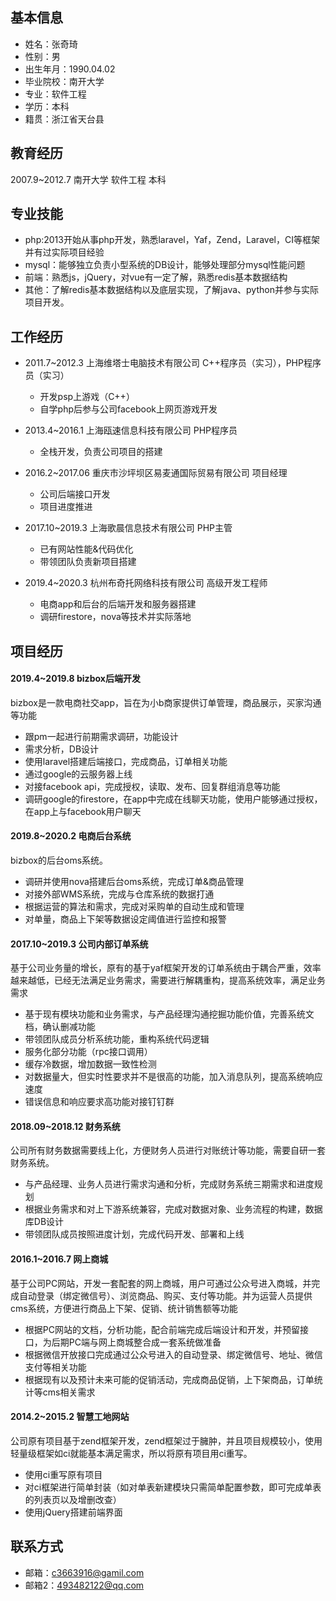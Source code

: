 ## 基本信息
+ 姓名：张奇琦
+ 性别：男
+ 出生年月：1990.04.02
+ 毕业院校：南开大学
+ 专业：软件工程
+ 学历：本科
+ 籍贯：浙江省天台县

## 教育经历
2007.9~2012.7	南开大学	软件工程	本科

## 专业技能
+ php:2013开始从事php开发，熟悉laravel，Yaf，Zend，Laravel，CI等框架并有过实际项目经验
+ mysql：能够独立负责小型系统的DB设计，能够处理部分mysql性能问题
+ 前端：熟悉js，jQuery，对vue有一定了解，熟悉redis基本数据结构
+ 其他：了解redis基本数据结构以及底层实现，了解java、python并参与实际项目开发。

## 工作经历
+ 2011.7~2012.3 上海维塔士电脑技术有限公司 C++程序员（实习），PHP程序员（实习）
   + 开发psp上游戏（C++）
   + 自学php后参与公司facebook上网页游戏开发
   
+ 2013.4~2016.1 上海瓯速信息科技有限公司 PHP程序员
   + 全栈开发，负责公司项目的搭建
   
+ 2016.2~2017.06 重庆市沙坪坝区易麦通国际贸易有限公司 项目经理
   + 公司后端接口开发
   + 项目进度推进
   
+ 2017.10~2019.3 上海歌晨信息技术有限公司 PHP主管
   + 已有网站性能&代码优化
   + 带领团队负责新项目搭建
   
+ 2019.4~2020.3 杭州布奇托网络科技有限公司 高级开发工程师
   + 电商app和后台的后端开发和服务器搭建
   + 调研firestore，nova等技术并实际落地

## 项目经历
#### 2019.4~2019.8 bizbox后端开发
bizbox是一款电商社交app，旨在为小b商家提供订单管理，商品展示，买家沟通等功能
+ 跟pm一起进行前期需求调研，功能设计
+ 需求分析，DB设计
+ 使用laravel搭建后端接口，完成商品，订单相关功能
+ 通过google的云服务器上线
+ 对接facebook api，完成授权，读取、发布、回复群组消息等功能
+ 调研google的firestore，在app中完成在线聊天功能，使用户能够通过授权，在app上与facebook用户聊天
   
#### 2019.8~2020.2 电商后台系统
bizbox的后台oms系统。
+ 调研并使用nova搭建后台oms系统，完成订单&商品管理
+ 对接外部WMS系统，完成与仓库系统的数据打通
+ 根据运营的算法和需求，完成对采购单的自动生成和管理
+ 对单量，商品上下架等数据设定阈值进行监控和报警

#### 2017.10~2019.3 公司内部订单系统
基于公司业务量的增长，原有的基于yaf框架开发的订单系统由于耦合严重，效率越来越低，已经无法满足业务需求，需要进行解耦重构，提高系统效率，满足业务需求
+ 基于现有模块功能和业务需求，与产品经理沟通挖掘功能价值，完善系统文档，确认删减功能
+ 带领团队成员分析系统功能，重构系统代码逻辑
+ 服务化部分功能（rpc接口调用）
+ 缓存冷数据，增加数据一致性检测
+ 对数据量大，但实时性要求并不是很高的功能，加入消息队列，提高系统响应速度
+ 错误信息和响应要求高功能对接钉钉群

#### 2018.09~2018.12 财务系统
公司所有财务数据需要线上化，方便财务人员进行对账统计等功能，需要自研一套财务系统。
+ 与产品经理、业务人员进行需求沟通和分析，完成财务系统三期需求和进度规划
+ 根据业务需求和对上下游系统兼容，完成对数据对象、业务流程的构建，数据库DB设计
+ 带领团队成员按照进度计划，完成代码开发、部署和上线

#### 2016.1~2016.7 网上商城
基于公司PC网站，开发一套配套的网上商城，用户可通过公众号进入商城，并完成自动登录（绑定微信号）、浏览商品、购买、支付等功能。并为运营人员提供cms系统，方便进行商品上下架、促销、统计销售额等功能
+ 根据PC网站的文档，分析功能，配合前端完成后端设计和开发，并预留接口，为后期PC端与网上商城整合成一套系统做准备
+ 根据微信开放接口完成通过公众号进入的自动登录、绑定微信号、地址、微信支付等相关功能
+ 根据现有以及预计未来可能的促销活动，完成商品促销，上下架商品，订单统计等cms相关需求

#### 2014.2~2015.2 智慧工地网站
公司原有项目基于zend框架开发，zend框架过于臃肿，并且项目规模较小，使用轻量级框架如ci就能基本满足需求，所以将原有项目用ci重写。
+ 使用ci重写原有项目
+ 对ci框架进行简单封装（如对单表新建模块只需简单配置参数，即可完成单表的列表页以及增删改查）
+ 使用jQuery搭建前端界面

## 联系方式
+ 邮箱：c3663916@gamil.com
+ 邮箱2：493482122@qq.com
